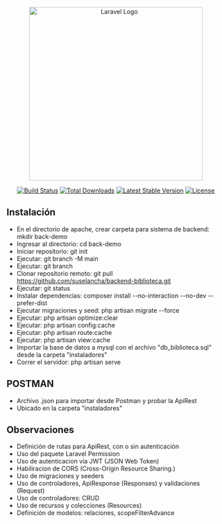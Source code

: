 <p align="center"><a href="https://laravel.com" target="_blank"><img src="https://raw.githubusercontent.com/laravel/art/master/logo-lockup/5%20SVG/2%20CMYK/1%20Full%20Color/laravel-logolockup-cmyk-red.svg" width="400" alt="Laravel Logo"></a></p>

<p align="center">
<a href="https://github.com/laravel/framework/actions"><img src="https://github.com/laravel/framework/workflows/tests/badge.svg" alt="Build Status"></a>
<a href="https://packagist.org/packages/laravel/framework"><img src="https://img.shields.io/packagist/dt/laravel/framework" alt="Total Downloads"></a>
<a href="https://packagist.org/packages/laravel/framework"><img src="https://img.shields.io/packagist/v/laravel/framework" alt="Latest Stable Version"></a>
<a href="https://packagist.org/packages/laravel/framework"><img src="https://img.shields.io/packagist/l/laravel/framework" alt="License"></a>
</p>

## Instalación
- En el directorio de apache, crear carpeta para sistema de backend: mkdir back-demo
- Ingresar al directorio: cd back-demo
- Iniciar repositorio: git init
- Ejecutar: git branch -M main
- Ejecutar: git branch
- Clonar repositorio remoto: git pull https://github.com/suselancha/backend-biblioteca.git
- Ejecutar: git status
- Instalar dependencias: composer install --no-interaction --no-dev --prefer-dist
- Ejecutar migraciones y seed: php artisan migrate --force
- Ejecutar: php artisan optimize:clear
- Ejecutar: php artisan config:cache
- Ejecutar: php artisan route:cache
- Ejecutar: php artisan view:cache
- Importar la base de datos a mysql con el archivo "db_biblioteca.sql" desde la carpeta "instaladores"
- Correr el servidor: php artisan serve

## POSTMAN
- Archivo .json para importar desde Postman y probar la ApiRest
- Ubicado en la carpeta "instaladores"

## Observaciones
- Definición de rutas para ApiRest, con o sin autenticación
- Uso del paquete Laravel Permission
- Uso de autenticacion via JWT (JSON Web Token)
- Habiliracion de CORS (Cross-Origin Resource Sharing.)
- Uso de migraciones y seeders
- Uso de controladores, ApiResponse (Responses) y validaciones (Request)
- Uso de controladores: CRUD
- Uso de recursos y colecciones (Resources)
- Definición de modelos: relaciones, scopeFilterAdvance